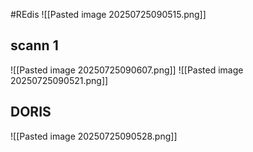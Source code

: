 #REdis
![[Pasted image 20250725090515.png]]

## scann 1

![[Pasted image 20250725090607.png]]
![[Pasted image 20250725090521.png]]


## DORIS

![[Pasted image 20250725090528.png]]